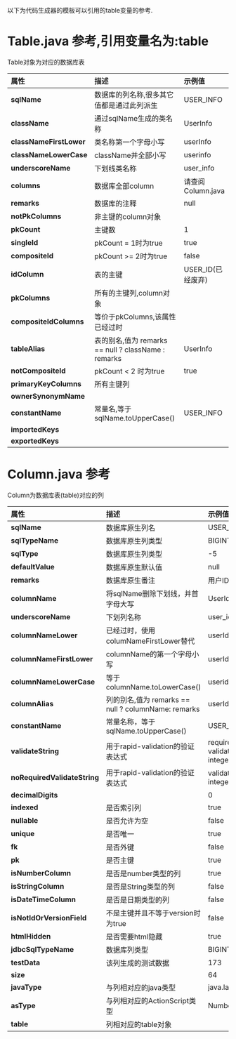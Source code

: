 以下为代码生成器的模板可以引用的table变量的参考.

# Table.java 参考,引用变量名为:table #
Table对象为对应的数据库表

| **属性** | **描述** | **示例值** |
|:-----------|:-----------|:--------------|
| **sqlName** | 数据库的列名称,很多其它值都是通过此列派生 |USER\_INFO|
| **className** | 通过sqlName生成的类名称 |UserInfo|
| **classNameFirstLower** | 类名称第一个字母小写 |userInfo|
| **classNameLowerCase** | className并全部小写 |userinfo|
| **underscoreName** | 下划线类名称 |user\_info|
| **columns** |数据库全部column |请查阅Column.java|
| **remarks** | 数据库的注释 |null|
| **notPkColumns** | 非主键的column对象 |  |
| **pkCount** | 主键数 |1 |
| **singleId** | pkCount = 1时为true |true|
| **compositeId** | pkCount >= 2时为true |false|
| **idColumn** | 表的主键 |USER\_ID(已经废弃)|
| **pkColumns** | 所有的主键列,column对象 |  |
| **compositeIdColumns** | 等价于pkColumns,该属性已经过时|  |
| **tableAlias** | 表的别名,值为 remarks == null ? className : remarks |UserInfo|
| **notCompositeId** | pkCount < 2 时为true|true|
| **primaryKeyColumns** | 所有主键列 |  |
| **ownerSynonymName** |  |  |
| **constantName** | 常量名,等于sqlName.toUpperCase() |USER\_INFO|
| **importedKeys** |  |  |
| **exportedKeys** |  |  |

# Column.java 参考 #
Column为数据库表(table)对应的列

| **属性** | **描述** | **示例值** |
|:-----------|:-----------|:--------------|
| **sqlName** | 数据库原生列名 |USER\_ID|
| **sqlTypeName** | 数据库原生列类型 |BIGINT|
| **sqlType** | 数据库原生列类型 |-5|
| **defaultValue** | 数据库原生默认值 |null|
| **remarks** | 数据库原生番注 |用户ID|
| **columnName** | 将sqlName删除下划线，并首字母大写 |UserId|
| **underscoreName** | 下划列名称 |user\_id|
| **columnNameLower** | 已经过时，使用columNameFirstLower替代 |userId|
| **columnNameFirstLower** | columnName的第一个字母小写 |userId|
| **columnNameLowerCase** | 等于columnName.toLowerCase() |userid|
| **columnAlias** | 列的别名,值为 remarks == null ? columnName: remarks |userId|
| **constantName** | 常量名称，等于sqlName.toUpperCase() |USER\_ID|
| **validateString** | 用于rapid-validation的验证表达式 |required validate-integer |
| **noRequiredValidateString** | 用于rapid-validation的验证表达式 |validate-integer |
| **decimalDigits** |  |0 |
| **indexed** | 是否索引列 |true|
| **nullable** | 是否允许为空 |false|
| **unique** | 是否唯一 |true|
| **fk** | 是否外键 |false|
| **pk** | 是否主键 |true|
| **isNumberColumn** | 是否是number类型的列 |true|
| **isStringColumn** | 是否是String类型的列 |false|
| **isDateTimeColumn** | 是否是日期类型的列 |false|
| **isNotIdOrVersionField** | 不是主键并且不等于version时为true |false|
| **htmlHidden** | 是否需要html隐藏 |true|
| **jdbcSqlTypeName** | 数据库列类型 |BIGINT|
| **testData** | 该列生成的测试数据 |173|
| **size** |  |64|
| **javaType** | 与列相对应的java类型 |java.lang.Long|
| **asType** | 与列相对应的ActionScript类型|Number|
| **table** | 列相对应的table对象 |  |